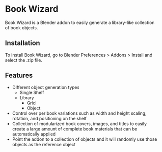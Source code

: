 # Book Wizard

Book Wizard is a Blender addon to easily generate a library-like collection of book objects.

## Installation

To install Book Wizard, go to Blender Preferences > Addons > Install and select the .zip file.

## Features

* Different object generation types
  * Single Shelf
  * Library
    * Grid
    * Object
* Control over per book variations such as width and height scaling, rotation, and positioning on the shelf
* Collection of modularized book covers, images, and titles to easily create a large amount of complete book materials that can be automatically applied
* Point the addon to a collection of objects and it will randomly use those objects as the reference object